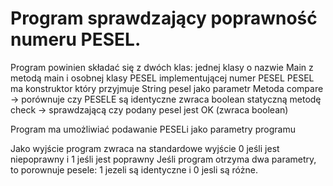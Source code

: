 # Program sprawdzający poprawność numeru PESEL.

Program powinien składać się z dwóch klas: jednej klasy o nazwie Main z metodą main i osobnej klasy PESEL implementującej numer PESEL
PESEL ma konstruktor który przyjmuje String pesel jako parametr
Metoda compare -> porównuje czy PESELE są identyczne zwraca boolean
statyczną metodę check ->  sprawdzającą czy podany pesel jest OK (zwraca boolean)

Program ma umożliwiać podawanie PESELi jako parametry programu

Jako wyjście program zwraca na standardowe wyjście 0 jeśli jest niepoprawny i 1 jeśli jest poprawny
Jeśli program otrzyma dwa parametry, to porownuje pesele: 1 jezeli są identyczne i 0 jesli są różne.
